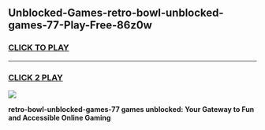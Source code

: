 
## Unblocked-Games-retro-bowl-unblocked-games-77-Play-Free-86z0w
<h3>
<a href="https://premium76.site?title=retro-bowl-unblocked-games-77&ref=20M">CLICK TO PLAY</a></h3>
<hr>

<h3>
<a href="https://premium76.site?title=retro-bowl-unblocked-games-77&ref=20M">CLICK 2 PLAY</a>
  
</h3>

<a href="https://premium76.site?title=retro-bowl-unblocked-games-77&ref=19M"><img src="https://clearcache.store/games.png"></a>


**retro-bowl-unblocked-games-77 games unblocked: Your Gateway to Fun and Accessible Online Gaming**
